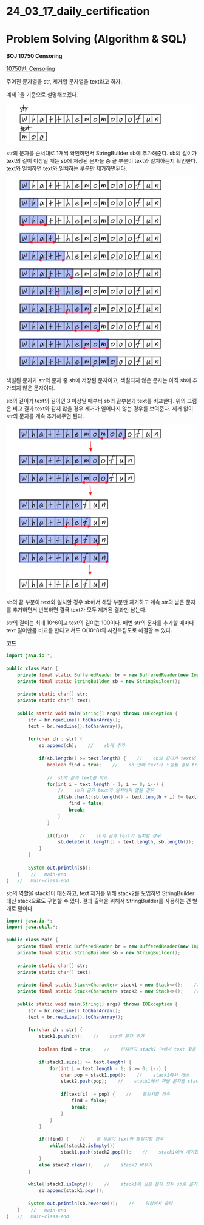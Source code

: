 # 24_03_17_daily_certification

# Problem Solving (Algorithm & SQL)

**BOJ 10750 Censoring**

[10750번: Censoring](https://www.acmicpc.net/problem/10750)

주어진 문자열을 str, 제거할 문자열을 text라고 하자.

예제 1을 기준으로 설명해보겠다.

![ex1.jpeg](24_03_17_daily_certification%20aa5e5ab0b829451a86b8c20a9c6a2cdc/ex1.jpeg)

str의 문자를 순서대로 1개씩 확인하면서 StringBuilder sb에 추가해준다. sb의 길이가 text의 길이 이상일 때는 sb에 저장된 문자들 중 끝 부분이 text와 일치하는지 확인한다. text와 일치하면 text와 일치하는 부분만 제거하면된다.

![ex1_1.jpeg](24_03_17_daily_certification%20aa5e5ab0b829451a86b8c20a9c6a2cdc/ex1_1.jpeg)

색칠된 문자가 str의 문자 중 sb에 저장된 문자이고, 색칠되지 않은 문자는 아직 sb에 추가되지 않은 문자이다. 

sb의 길이가 text의 길이인 3 이상일 때부터 sb의 끝부분과 text를 비교한다. 위의 그림은 비교 결과 text와 같지 않을 경우 제거가 일어나지 않는 경우를 보여준다. 제거 없이 str의 문자를 계속 추가해주면 된다.

![ex1_2.jpeg](24_03_17_daily_certification%20aa5e5ab0b829451a86b8c20a9c6a2cdc/ex1_2.jpeg)

sb의 끝 부분이 text와 일치할 경우 sb에서 해당 부분만 제거하고 계속 str의 남은 문자를 추가하면서 반복하면 결국 text가 모두 제거된 결과만 남는다.

str의 길이는 최대 10^6이고 text의 길이는 100이다. 매번 str의 문자를 추가할 때마다 text 길이만큼 비교를 한다고 쳐도 O(10^8)의 시간복잡도로 해결할 수 있다. 

**코드**

```java
import java.io.*;

public class Main {
    private final static BufferedReader br = new BufferedReader(new InputStreamReader(System.in));
    private final static StringBuilder sb = new StringBuilder();
    
    private static char[] str;
    private static char[] text;
    
    public static void main(String[] args) throws IOException {
        str = br.readLine().toCharArray();
        text = br.readLine().toCharArray();
        
        for(char ch : str) {
            sb.append(ch);    //    sb에 추가
            
            if(sb.length() >= text.length) {    //    sb의 길이가 text의 길이 이상일 경우 text가 포함되었는지 확인
               boolean find = true;    //    sb 안에 text가 포함될 경우 true
               
               //  sb의 끝과 text를 비교
               for(int i = text.length - 1; i >= 0; i--) {
                   //    sb의 끝과 text가 일치하지 않을 경우
                   if(sb.charAt(sb.length() - text.length + i) != text[i]) {
                       find = false;
                       break;
                   }
               }
               
               if(find)    //    sb의 끝과 text가 일치할 경우
                   sb.delete(sb.length() - text.length, sb.length());
            }
        }
        
        System.out.println(sb);
    }    //   main-end
}   //   Main-class-end
```

sb의 역할을 stack1이 대신하고, text 제거를 위해 stack2를 도입하면 StringBuilder 대신 stack으로도 구현할 수 있다. 결과 출력을 위해서 StringBuilder를 사용하는 건 별개로 말이다.

```java
import java.io.*;
import java.util.*;

public class Main {
    private final static BufferedReader br = new BufferedReader(new InputStreamReader(System.in));
    private final static StringBuilder sb = new StringBuilder();
    
    private static char[] str;
    private static char[] text;
    
    private final static Stack<Character> stack1 = new Stack<>();    //    text 제거 후 남은 문자
    private final static Stack<Character> stack2 = new Stack<>();    //    text 제거를 위해 필요한 문자
    
    public static void main(String[] args) throws IOException {
        str = br.readLine().toCharArray();
        text = br.readLine().toCharArray();
        
        for(char ch : str) {
            stack1.push(ch);    //    str의 문자 추가
            
            boolean find = true;    //    현재까지 stack1 안에서 text 찾을 경우 true 
            
            if(stack1.size() >= text.length) {
                for(int i = text.length - 1; i >= 0; i--) {
                    char pop = stack1.pop();    //    stack1에서 꺼냄    
                    stack2.push(pop);    //    stack1에서 꺼낸 문자를 stack2에 넣음 
                    
                    if(text[i] != pop) {    //    불일치할 경우
                        find = false;
                        break;
                    }
                }
            }
            
            if(!find) {    //    끝 부분이 text와 불일치할 경우
                while(!stack2.isEmpty())
                    stack1.push(stack2.pop());    //    stack1에서 제거했던 문자 모두 복구
            }
            else stack2.clear();    //    stack2 비우기
        }
        
        while(!stack1.isEmpty())    //    stack1에 남은 문자 모두 sb로 옮기기
            sb.append(stack1.pop());
        
        System.out.println(sb.reverse());    //    뒤집어서 출력
    }    //   main-end
}   //   Main-class-end
```